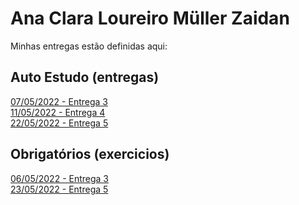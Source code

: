 # Ana Clara Loureiro Müller Zaidan
Minhas entregas estão definidas aqui:
## Auto Estudo (entregas)
<a href="https://github.com/anaclaralmz/modulo2/commit/62eee7a0628f1e30fb6b1f1e6fd0b2b31e3c9c64"> 07/05/2022 - Entrega 3 </a>
<br>
<a href="https://github.com/anaclaralmz/modulo2/commit/84fbfc1006860b18986057be1132bdafed961854"> 11/05/2022 - Entrega 4 </a>
<br>
<a href="https://github.com/anaclaralmz/modulo2/commit/b08d0eb4fb0346cc457e6e5eeb9bffcf74c38c4a"> 22/05/2022 - Entrega 5 </a>

## Obrigatórios (exercicios)
<a href="https://github.com/anaclaralmz/modulo2/commit/57010929aa7e1d5dbb29f6637b9fc38b7c3d856e"> 06/05/2022 - Entrega 3 </a>
<br>
<a href="https://github.com/anaclaralmz/modulo2/commit/46d2e233f04e581ac3e313a23b090a42fd4039b8"> 23/05/2022 - Entrega 5 </a>

